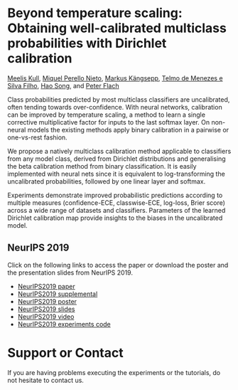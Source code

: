 # Beyond temperature scaling: Obtaining well-calibrated multiclass probabilities with Dirichlet calibration

[Meelis Kull], [Miquel Perello Nieto], [Markus Kängsepp], [Telmo de Menezes e Silva Filho], [Hao Song], and [Peter Flach]

Class probabilities predicted by most multiclass classifiers are uncalibrated, often tending towards over-confidence. With neural networks, calibration can be improved by temperature scaling, a method to learn a single corrective multiplicative factor for inputs to the last softmax layer. On non-neural models the existing methods apply binary calibration in a pairwise or one-vs-rest fashion.

We propose a natively multiclass calibration method applicable to classifiers from any model class,
derived from Dirichlet distributions and generalising the beta calibration method from binary classification.
It is easily implemented with neural nets since it is equivalent to log-transforming the uncalibrated probabilities, followed by one linear layer and softmax.

Experiments demonstrate improved probabilistic predictions according to multiple measures (confidence-ECE, classwise-ECE, log-loss, Brier score) across a wide range of datasets and classifiers. Parameters of the learned Dirichlet calibration map provide insights to the biases in the uncalibrated model. 

## NeurIPS 2019

Click on the following links to access the paper or download the poster and the presentation slides from NeurIPS 2019.

* [NeurIPS2019 paper]
* [NeurIPS2019 supplemental]
* [NeurIPS2019 poster] 
* [NeurIPS2019 slides]
* [NeurIPS2019 video] 
* [NeurIPS2019 experiments code] 

# Support or Contact

If you are having problems executing the experiments or the tutorials, do not hesitate to contact us.

[//]: # (References)
   [Meelis Kull]: <http://www.bris.ac.uk/engineering/people/meelis-kull/>
   [Miquel Perello Nieto]: <https://www.perellonieto.com/>
   [Markus Kängsepp]: <https://www.linkedin.com/in/markus-k%C3%A4ngsepp-10a95a142/?originalSubdomain=ee>
   [Telmo de Menezes e Silva Filho]: <https://www.researchgate.net/profile/Telmo_Silva_Filho>
   [Hao Song]: <http://www.bristol.ac.uk/engineering/people/hao-song/index.html>
   [Peter Flach]: <https://www.cs.bris.ac.uk/~flach/>
   [NeurIPS2019 paper]:  <https://arxiv.org/abs/1910.12656>
   [NeurIPS2019 supplemental]: <https://dirichletcal.github.io/documents/neurips2019/supplemental.pdf>
   [NeurIPS2019 poster]: <https://dirichletcal.github.io/documents/neurips2019/poster.pdf>
   [NeurIPS2019 slides]: <https://dirichletcal.github.io/documents/neurips2019/slides.pdf>
   [NeurIPS2019 video]:  <https://dirichletcal.github.io/documents/neurips2019/video/>
   [NeurIPS2019 experiments code]:  <https://github.com/dirichletcal/experiments_neurips>
